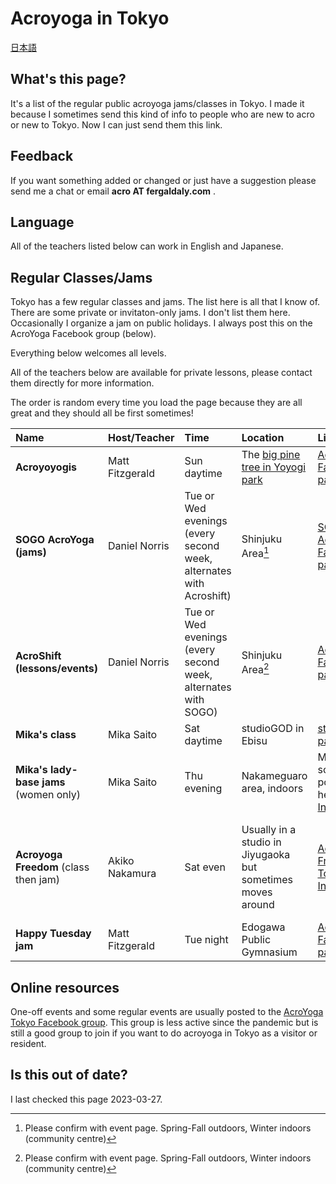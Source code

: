 # Acroyoga in Tokyo

[日本語](tokyo-ja.html)

## What's this page?

It's a list of the regular public acroyoga jams/classes in Tokyo.
I made it because I sometimes send this kind of info
to people who are new to acro or new to Tokyo.
Now I can just send them this link.

## Feedback
If you want something added or changed
or just have a suggestion
please send me a chat
or email **acro AT fergaldaly.com** .

## Language

All of the teachers listed below can work in English and Japanese.

## Regular Classes/Jams

Tokyo has a few regular classes and jams.
The list here is all that I know of.
There are some private or invitaton-only jams.
I don't list them here.
Occasionally I organize a jam on public holidays.
I always post this on the AcroYoga Facebook group (below).

Everything below welcomes all levels.

All of the teachers below are available for private lessons,
please contact them directly for more information.

The order is random every time you load the page
because they are all great
and they should all be first sometimes!

|Name|Host/Teacher|Time|Location|Link|Notes|
|:---|:-----------|:---|:-------|:---|:----|
|**Acroyoyogis**|Matt Fitzgerald|Sun daytime|The <a href="https://goo.gl/maps/hjEZAWaZSV5nrmCF8">big pine tree in Yoyogi park</a>|<a href="https://www.facebook.com/acroyoyogis">Acroyoyogis Facebook page</a>|
|**SOGO AcroYoga (jams)**|Daniel Norris|Tue or Wed evenings (every second week, alternates with Acroshift)|Shinjuku Area[^1] |[SOGO AcroYoga - Facebook page](https://www.facebook.com/groups/775712679249057)|
|**AcroShift (lessons/events)**|Daniel Norris|Tue or Wed evenings (every second week, alternates with SOGO)|Shinjuku Area[^1] |[AcroShift – Facebook page](https://www.facebook.com/acroshift)|
|**Mika's class**|Mika Saito|Sat daytime|studioGOD in Ebisu|[studioGOD page](https://www.studio-god.com/blog/11137/)|
|**Mika's lady-base jams** (women only)|Mika Saito|Thu evening|Nakameguaro area, indoors|Mika's schedule is posted on her [Instagram](https://www.instagram.com/mikayoga.acro/)|
|**Acroyoga Freedom** (class then jam)|Akiko Nakamura|Sat even|Usually in a studio in Jiyugaoka but sometimes moves around|[Acroyoga Freedom Tokyo Instagram](https://www.instagram.com/acroyogafreedomtokyo/)|The page is all Japanese, Akiko speaks English, so you can DM|
|**Happy Tuesday jam**|Matt Fitzgerald|Tue night|Edogawa Public Gymnasium|[Acroyoyogis Facebook page](https://www.facebook.com/acroyoyogis)|

<script src="randomise.js"></script>

## Online resources

One-off events and some regular events
are usually posted to the [AcroYoga Tokyo Facebook group](https://www.facebook.com/groups/acroyoga.tokyo).
This group is less active
since the pandemic
but is still a good group to join
if you want to do acroyoga in Tokyo
as a visitor or resident.

## Is this out of date?

I last checked this page 2023-03-27.

[^1]: Please confirm with event page. Spring-Fall outdoors, Winter indoors (community centre)
